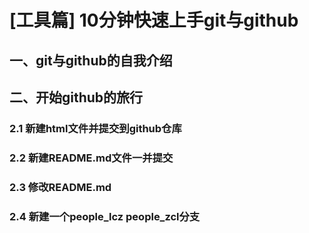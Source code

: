 # [工具篇] 10分钟快速上手git与github

## 一、git与github的自我介绍

## 二、开始github的旅行

### 2.1 新建html文件并提交到github仓库

### 2.2 新建README.md文件一并提交

### 2.3 修改README.md

### 2.4 新建一个people_lcz people_zcl分支
